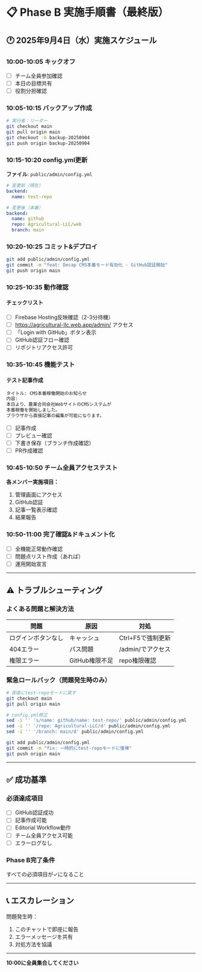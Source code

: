 # 📋 Phase B 実施手順書（最終版）

## 🕐 2025年9月4日（水）実施スケジュール

### 10:00-10:05 キックオフ
- [ ] チーム全員参加確認
- [ ] 本日の目標共有
- [ ] 役割分担確認

### 10:05-10:15 バックアップ作成

```bash
# 実行者：リーダー
git checkout main
git pull origin main
git checkout -b backup-20250904
git push origin backup-20250904
```

### 10:15-10:20 config.yml更新

**ファイル**: `public/admin/config.yml`

```yaml
# 変更前（現在）
backend:
  name: test-repo

# 変更後（本番）
backend:
  name: github
  repo: Agricultural-LLC/web
  branch: main
```

### 10:20-10:25 コミット&デプロイ

```bash
git add public/admin/config.yml
git commit -m "feat: Decap CMS本番モード有効化 - GitHub認証開始"
git push origin main
```

### 10:25-10:35 動作確認

#### チェックリスト

- [ ] Firebase Hosting反映確認（2-3分待機）
- [ ] https://agricultural-llc.web.app/admin/ アクセス
- [ ] 「Login with GitHub」ボタン表示
- [ ] GitHub認証フロー確認
- [ ] リポジトリアクセス許可

### 10:35-10:45 機能テスト

#### テスト記事作成

```markdown
タイトル: CMS本番稼働開始のお知らせ
内容: 
本日より、農業合同会社WebサイトのCMSシステムが
本番稼働を開始しました。
ブラウザから直接記事の編集が可能になります。
```

- [ ] 記事作成
- [ ] プレビュー確認
- [ ] 下書き保存（ブランチ作成確認）
- [ ] PR作成確認

### 10:45-10:50 チーム全員アクセステスト

**各メンバー実施項目：**
1. 管理画面にアクセス
2. GitHub認証
3. 記事一覧表示確認
4. 結果報告

### 10:50-11:00 完了確認&ドキュメント化

- [ ] 全機能正常動作確認
- [ ] 問題点リスト作成（あれば）
- [ ] 運用開始宣言

---

## ⚠️ トラブルシューティング

### よくある問題と解決方法

| 問題 | 原因 | 対処 |
|------|------|------|
| ログインボタンなし | キャッシュ | Ctrl+F5で強制更新 |
| 404エラー | パス問題 | /admin/でアクセス |
| 権限エラー | GitHub権限不足 | repo権限確認 |

### 緊急ロールバック（問題発生時のみ）

```bash
# 即座にtest-repoモードに戻す
git checkout main
git pull origin main

# config.yml修正
sed -i '' 's/name: github/name: test-repo/' public/admin/config.yml
sed -i '' '/repo: Agricultural-LLC/d' public/admin/config.yml
sed -i '' '/branch: main/d' public/admin/config.yml

git add public/admin/config.yml
git commit -m "fix: 一時的にtest-repoモードに復帰"
git push origin main
```

---

## ✅ 成功基準

### 必須達成項目
- [ ] GitHub認証成功
- [ ] 記事作成可能
- [ ] Editorial Workflow動作
- [ ] チーム全員アクセス可能
- [ ] エラーログなし

### Phase B完了条件
すべての必須項目が✓になること

---

## 📞 エスカレーション

問題発生時：
1. このチャットで即座に報告
2. エラーメッセージを共有
3. 対処方法を協議

---

**10:00に全員集合してください**
